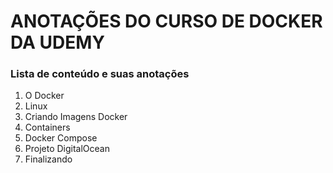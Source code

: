 # **ANOTAÇÕES DO CURSO DE DOCKER DA UDEMY**

### Lista de conteúdo e suas anotações

1. O Docker
2. Linux
3. Criando Imagens Docker
4. Containers
5. Docker Compose
6. Projeto DigitalOcean
7. Finalizando
   
